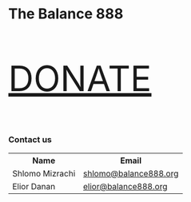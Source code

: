 # The Balance 888

<p style="font-size:5em;"><a href="https://thechesedfund.com/888/888-savinglives">DONATE</a></p>


### Contact us


<table>
<tr>
<th>Name</th>
<th>Email</th>
</tr>
<tr>
<td>Shlomo Mizrachi</td>
<td><a href="mailto:shlomo@balance888.org">shlomo@balance888.org</a></td>
</tr>
<tr>
<td>Elior Danan</td>
<td><a href="mailto:elior@balance888.org">elior@balance888.org</a></td>
</tr>
</table>

